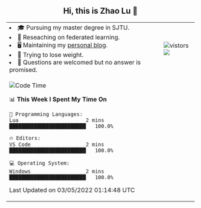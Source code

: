 <h2 align="center"> Hi, this is Zhao Lu 👋</h2>

<table style="overflow:hidden;">
    <tr> 
        <td>
            <li>🎓 Pursuing my master degree in SJTU.</li>
            <li>🌱 Reseaching on federated learning.</li>
            <li>🖥️ Maintaining my <a href="https://ifarewell.xyz">personal blog</a>.</li>
            <li>💪 Trying to lose weight.</li>
            <li>💬 Questions are welcomed but no answer is promised.</li> 
        </td>
        <td>
            <img src="https://visitor-badge.glitch.me/badge?page_id=ifarewell" alt="vistors" />
        <br>
          <img src="https://github-readme-stats.vercel.app/api?username=ifarewell&theme=graywhite&hide=prs,contribs&show_icons=true&hide_border=true&icon_color=CE1D2D&text_color=718096&bg_color=ffffff&hide_title=true" />
        </td>
    </tr>
    <tr>
        <td colspan="2">
            
<!--START_SECTION:waka-->
![Code Time](http://img.shields.io/badge/Code%20Time-138%20hrs%2031%20mins-blue)

📊 **This Week I Spent My Time On** 

```text
💬 Programming Languages: 
Lua                      2 mins              █████████████████████████   100.0%

🔥 Editors: 
VS Code                  2 mins              █████████████████████████   100.0%

💻 Operating System: 
Windows                  2 mins              █████████████████████████   100.0%

```


 Last Updated on 03/05/2022 01:14:48 UTC
<!--END_SECTION:waka-->
            
</td></tr>
</table>

